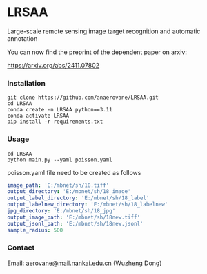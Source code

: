 # LRSAA
Large-scale remote sensing image target recognition and automatic annotation

You can now find the preprint of the dependent paper on arxiv: 

https://arxiv.org/abs/2411.07802

### Installation

```
git clone https://github.com/anaerovane/LRSAA.git
cd LRSAA
conda create -n LRSAA python==3.11
conda activate LRSAA
pip install -r requirements.txt
```

### Usage

```
cd LRSAA
python main.py --yaml poisson.yaml
```

poisson.yaml file need to be created as follows

```yaml
image_path: 'E:/mbnet/sh/18.tiff'
output_directory: 'E:/mbnet/sh/18_image'
output_label_directory: 'E:/mbnet/sh/18_label'
output_labelnew_directory: 'E:/mbnet/sh/18_labelnew'
jpg_directory: 'E:/mbnet/sh/18_jpg'
output_image_path: 'E:/mbnet/sh/18new.tiff'
output_jsonl_path: 'E:/mbnet/sh/18new.jsonl'
sample_radius: 500
```

### Contact

Email: aerovane@mail.nankai.edu.cn (Wuzheng Dong)

